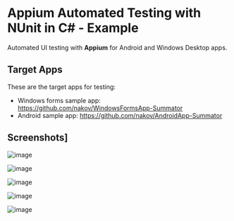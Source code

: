 # Appium Automated Testing with NUnit in C# - Example
Automated UI testing with **Appium** for Android and Windows Desktop apps.

## Target Apps

These are the target apps for testing:
  - Windows forms sample app: https://github.com/nakov/WindowsFormsApp-Summator
  - Android sample app: https://github.com/nakov/AndroidApp-Summator
  
## Screenshots]

![image](https://user-images.githubusercontent.com/1689586/106069349-07e64c80-610b-11eb-8970-3415ec320a83.png)

![image](https://user-images.githubusercontent.com/1689586/106152684-6a306300-6186-11eb-8437-e5c5d0cdec9c.png)

![image](https://user-images.githubusercontent.com/1689586/106153022-c5faec00-6186-11eb-9d96-9fb788175da7.png)

![image](https://user-images.githubusercontent.com/1689586/106153225-fb9fd500-6186-11eb-9c9d-5c3b56fb0080.png)

![image](https://user-images.githubusercontent.com/1689586/106153362-2427cf00-6187-11eb-8737-d4b7b8738da9.png)
